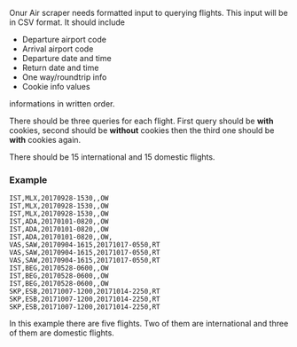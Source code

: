 Onur Air scraper needs formatted input to querying flights. This input will be in CSV format. It should include

* Departure airport code
* Arrival airport code
* Departure date and time
* Return date and time 
* One way/roundtrip info
* Cookie info values

informations in written order.

There should be three queries for each flight. First query should be **with** cookies, second should be **without** cookies then the third one should be **with** cookies again.

There should be 15 international and 15 domestic flights.

### Example 

`IST,MLX,20170928-1530,,OW`<br>
`IST,MLX,20170928-1530,,OW`<br>
`IST,MLX,20170928-1530,,OW`<br>
`IST,ADA,20170101-0820,,OW`<br>
`IST,ADA,20170101-0820,,OW`<br>
`IST,ADA,20170101-0820,,OW,`<br>
`VAS,SAW,20170904-1615,20171017-0550,RT`<br>
`VAS,SAW,20170904-1615,20171017-0550,RT`<br>
`VAS,SAW,20170904-1615,20171017-0550,RT`<br>
`IST,BEG,20170528-0600,,OW`<br>
`IST,BEG,20170528-0600,,OW`<br>
`IST,BEG,20170528-0600,,OW`<br>
`SKP,ESB,20171007-1200,20171014-2250,RT`<br>
`SKP,ESB,20171007-1200,20171014-2250,RT`<br>
`SKP,ESB,20171007-1200,20171014-2250,RT`

In this example there are five flights. Two of them are international and three of them are domestic flights.